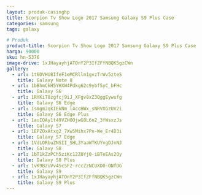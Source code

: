 ```yaml
---
layout: produk-casinghp
title: Scorpion Tv Show Logo 2017 Samsung Galaxy S9 Plus Case
categories: samsung
tags: galaxy

# Produk
product-title: Scorpion Tv Show Logo 2017 Samsung Galaxy S9 Plus Case
harga: 90000
sku: hn-5376
image-drive: 1xJHayayhjATOnY2P3IfZFfNBQK5gzCWn
gallery:
  - url: 1t6DVHU8IfeF1eMCRllm1gvzTrWv5zteS
    title: Galaxy Note 8
  - url: 1bBhmCkH5YHXW4Pdkg62c9ybf5yC_bFHc
    title: Galaxy S6
  - url: 1RYKiT8zgfcj9iJ_XFgv8xZ3QggEywufg
    title: Galaxy S6 Edge
  - url: 1smgmJqkIEkNm_l4ccHWx_sNRVXGzUV2i
    title: Galaxy S6 Edge Plus
  - url: 1auIQAy1t49VZHOOjwG8L6n2_3fWsxzJs
    title: Galaxy S7
  - url: 1EPZOxAtxg2_7Xw5Mihx7Pn-We_Er4D3i
    title: Galaxy S7 Edge
  - url: 1VdLORbuZNSII_SHL3YaaWTKUYvgDJnNJ
    title: Galaxy S8
  - url: 1bT1kZzPCh5ziKc12Z0Yj0-iBTeEAs2Oy
    title: Galaxy S8 Plus
  - url: 1vK9BzuVv4ScSF2-rccZzNCUXD0-ONfDG
    title: Galaxy S9
  - url: 1xJHayayhjATOnY2P3IfZFfNBQK5gzCWn
    title: Galaxy S9 Plus
---
```

